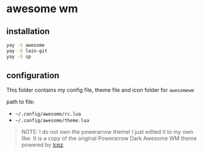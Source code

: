 # awesome wm

## installation

```bash
yay -S awesome
yay -S lain-git
yay -S sp
```

## configuration

This folder contains my config file, theme file and icon folder for `awesomewm`

path to file:
- `~/.config/awesome/rc.lua`
- `~/.config/awesome/theme.lua`

> NOTE: I do not own the powerarrow theme! I just edited it to my own like. It
> is a copy of the original Powerarrow Dark Awesome WM theme powered by
> [lcpz](www.github.com/lcpz).
